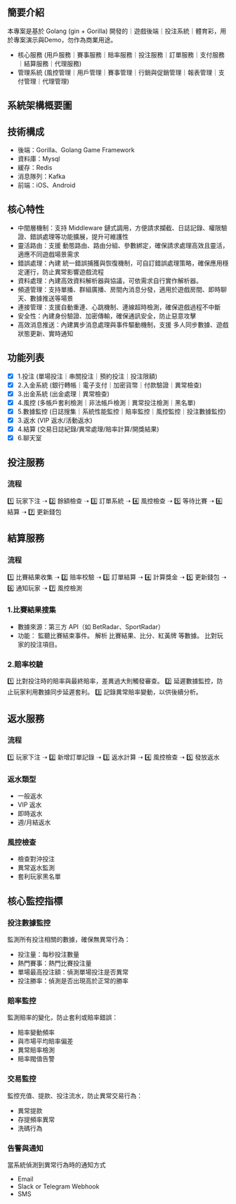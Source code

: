 ## 簡要介紹
本專案是基於 Golang (gin + Gorilla) 開發的｜遊戲後端｜投注系統｜體育彩，用於專案演示與Demo，勿作為商業用途。
- 核心服務 (用戶服務｜賽事服務｜賠率服務｜投注服務｜訂單服務｜支付服務｜結算服務｜代理服務)
- 管理系統 (風控管理｜用戶管理｜賽事管理｜行銷與促銷管理｜報表管理｜支付管理｜代理管理)

## 系統架構概要圖

## 技術構成
- 後端：Gorilla、Golang Game Framework
- 資料庫：Mysql
- 緩存：Redis
- 消息隊列：Kafka
- 前端：iOS、Android

## 核心特性
- 中間層機制：支持 Middleware 鏈式調用，方便請求攔截、日誌記錄、權限驗證、錯誤處理等功能擴展，提升可維護性
- 靈活路由：支援 動態路由、路由分組、參數綁定，確保請求處理高效且靈活，適應不同遊戲場景需求
- 錯誤處理：內建 統一錯誤捕獲與恢復機制，可自訂錯誤處理策略，確保應用穩定運行，防止異常影響遊戲流程
- 資料處理：內建高效資料解析器與協議，可依需求自行實作解析器。
- 頻道管理：支持單播、群組廣播、房間內消息分發，適用於遊戲房間、即時聊天、數據推送等場景
- 連接管理：支援自動重連、心跳機制、連線超時檢測，確保遊戲過程不中斷
- 安全性：內建身份驗證、加密傳輸，確保通訊安全，防止惡意攻擊
- 高效消息推送：內建異步消息處理與事件驅動機制，支援 多人同步數據、遊戲狀態更新、實時通知

## 功能列表
- [x] 1.投注 (單場投注｜串關投注｜預約投注｜投注限額)
- [x] 2.入金系統 (銀行轉帳｜電子支付｜加密貨幣｜付款驗證｜異常檢查)
- [x] 3.出金系統 (出金處理｜異常檢查)
- [X] 4.風控 (多帳戶套利檢測｜非法帳戶檢測｜異常投注檢測｜黑名單)
- [X] 5.數據監控 (日誌搜集｜系統性能監控｜賠率監控｜風控監控｜投注數據監控)
- [X] 3.返水 (VIP 返水/活動返水)
- [X] 4.結算 (交易日誌紀錄/異常處理/賠率計算/開獎結果)
- [X] 6.聊天室

## 投注服務
### 流程
1️⃣ 玩家下注 ➝ 2️⃣ 餘額檢查 ➝ 3️⃣ 訂單系統 ➝ 4️⃣ 風控檢查 ➝ 5️⃣ 等待比賽 ➝ 6️⃣ 結算 ➝ 7️⃣ 更新錢包

## 結算服務
### 流程
1️⃣ 比賽結果收集 ➝ 2️⃣ 赔率校驗 ➝ 3️⃣ 訂單結算 ➝ 4️⃣ 計算獎金 ➝
5️⃣ 更新錢包 ➝ 6️⃣ 通知玩家 ➝ 7️⃣ 風控檢測
### 1.比賽結果搜集
* 數據來源：第三方 API（如 BetRadar、SportRadar）
* 功能：
監聽比賽結束事件。
解析 比賽結果、比分、紅黃牌 等數據。
比對玩家的投注項目。
### 2.賠率校驗
1️⃣ 比對投注時的賠率與最終賠率，差異過大則觸發審查。
2️⃣ 延遲數據監控，防止玩家利用數據同步延遲套利。
3️⃣ 記錄異常賠率變動，以供後續分析。



## 返水服務
### 流程
1️⃣ 玩家下注 ➝ 2️⃣ 新增訂單記錄 ➝ 3️⃣ 返水計算 ➝ 4️⃣ 風控檢查 ➝ 5️⃣ 發放返水
### 返水類型
- 一般返水
- VIP 返水
- 即時返水
- 週/月結返水

### 風控檢查
- 檢查對沖投注
- 異常返水監測
- 套利玩家黑名單


## 核心監控指標
### 投注數據監控
監測所有投注相關的數據，確保無異常行為：
- 投注量：每秒投注數量
- 熱門賽事：熱門比賽投注量
- 單場最高投注額：偵測單場投注是否異常
- 投注勝率：偵測是否出現高於正常的勝率

### 賠率監控
監測賠率的變化，防止套利或賠率錯誤：
- 賠率變動頻率
- 與市場平均賠率偏差
- 異常賠率檢測
- 賠率閥值告警

### 交易監控
監控充值、提款、投注流水，防止異常交易行為：
- 異常提款
- 存提頻率異常
- 洗碼行為

### 告警與通知
當系統偵測到異常行為時的通知方式
- Email
- Slack or Telegram Webhook
- SMS